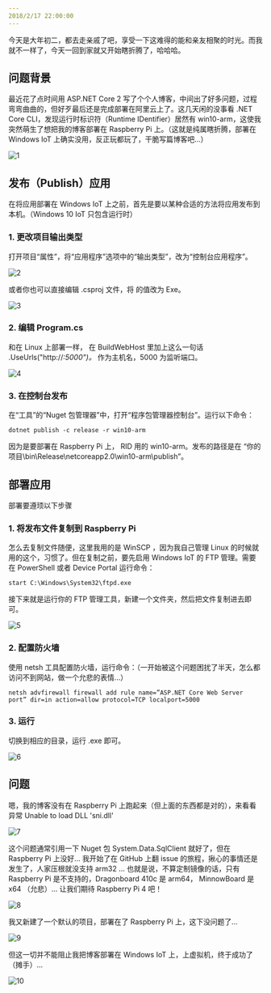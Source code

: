```yaml
---
2018/2/17 22:00:00
---
```


今天是大年初二，都去走亲戚了吧，享受一下这难得的能和亲友相聚的时光。而我就不一样了，今天一回到家就又开始瞎折腾了，哈哈哈。

## 问题背景
最近花了点时间用 ASP.NET Core 2 写了个个人博客，中间出了好多问题，过程弯弯曲曲的，但好歹最后还是完成部署在阿里云上了。这几天闲的没事看 .NET Core CLI，发现运行时标识符（Runtime IDentifier）居然有 win10-arm，这使我突然萌生了想把我的博客部署在 Raspberry Pi 上。（这就是纯属瞎折腾，部署在 Windows IoT 上确实没用，反正玩都玩了，干脆写篇博客吧...）

![1](http://blogres.zhangyue.xin/18-2-17/38402597.jpg)

## 发布（Publish）应用
在将应用部署在 Windows IoT 上之前，首先是要以某种合适的方法将应用发布到本机。（Windows 10 IoT 只包含运行时）

### 1. 更改项目输出类型
打开项目“属性”，将“应用程序”选项中的“输出类型”，改为“控制台应用程序”。

![2](http://blogres.zhangyue.xin/18-2-17/35525388.jpg)

或者你也可以直接编辑 .csproj 文件，将 <OutputType> 的值改为 Exe。

![3](http://blogres.zhangyue.xin/18-2-17/12715262.jpg)

### 2. 编辑 Program.cs
和在 Linux 上部署一样， 在 BuildWebHost 里加上这么一句话 .UseUrls("http://*:5000")。* 作为主机名，5000 为监听端口。

![4](http://blogres.zhangyue.xin/18-2-17/56674139.jpg)

### 3. 在控制台发布
在“工具”的“Nuget 包管理器”中，打开“程序包管理器控制台”。运行以下命令：
```
dotnet publish -c release -r win10-arm
```

因为是要部署在 Raspberry Pi 上， RID 用的 win10-arm。发布的路径是在 “你的项目\bin\Release\netcoreapp2.0\win10-arm\publish”。

## 部署应用
部署要遵顼以下步骤

### 1. 将发布文件复制到 Raspberry Pi
怎么去复制文件随便，这里我用的是 WinSCP ，因为我自己管理 Linux 的时候就用的这个，习惯了。但在复制之前，要先启用 Windows IoT 的 FTP 管理。需要在 PowerShell 或者 Device Portal 运行命令：
```
start C:\Windows\System32\ftpd.exe
```

接下来就是运行你的 FTP 管理工具，新建一个文件夹，然后把文件复制进去即可。

![5](http://blogres.zhangyue.xin/18-2-17/17706514.jpg)

### 2. 配置防火墙
使用 netsh 工具配置防火墙，运行命令：（一开始被这个问题困扰了半天，怎么都访问不到网站，做一个允悲的表情...）
```
netsh advfirewall firewall add rule name=”ASP.NET Core Web Server port” dir=in action=allow protocol=TCP localport=5000
```

### 3. 运行
切换到相应的目录，运行 .exe 即可。 

![6](http://blogres.zhangyue.xin/18-2-17/21874117.jpg)

## 问题
嗯，我的博客没有在 Raspberry Pi 上跑起来（但上面的东西都是对的），来看看异常 Unable to load DLL 'sni.dll'

![7](http://blogres.zhangyue.xin/18-2-17/76976226.jpg)

这个问题通常引用一下 Nuget 包 System.Data.SqlClient 就好了，但在 Raspberry Pi 上没好... 我开始了在 GitHub 上翻 issue 的旅程，揪心的事情还是发生了，人家压根就没支持 arm32 ... 也就是说，不算定制镜像的话，只有 Raspberry Pi 是不支持的，Dragonboard 410c 是 arm64， MinnowBoard 是 x64 （允悲）... 让我们期待 Raspberry Pi 4 吧！

![8](http://blogres.zhangyue.xin/18-2-17/44481006.jpg)

我又新建了一个默认的项目，部署在了 Raspberry Pi 上，这下没问题了... 

![9](http://blogres.zhangyue.xin/18-2-17/70473300.jpg)

但这一切并不能阻止我把博客部署在 Windows IoT 上，上虚拟机，终于成功了（摊手）...

![10](http://blogres.zhangyue.xin/18-2-17/57954747.jpg)

